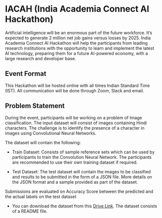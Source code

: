 # IACAH (India Academia Connect AI Hackathon)

Artificial intelligence will be an enormous part of the future workforce. It’s expected to generate 2 million net job gains versus losses by 2025. India Academia Connect AI Hackathon will help the participants from leading research institutions with the opportunity to learn and implement the latest AI technology, preparing them for a future AI-powered economy, with a large research and developer base.

## Event Format

This Hackathon will be hosted online with all times Indian Standard Time (IST). All communication will be done through Zoom, Slack and email.

## Problem Statement

During the event, participants will be working on a problem of Image classification. The input dataset will consist of images containing Hindi characters. The challenge is to identify the presence of a character in images using Convolutional Neural Networks.

The dataset will contain the following:

- Train Dataset: Consists of sample reference sets which can be used by participants to train the Convolution Neural Network. The participants are recommended to use their own training dataset if required.

- Test Dataset: The test dataset will contain the images to be classified and results to be submitted in the form of a JSON file. More details on the JSON format and a sample provided as part of the dataset.

Submissions are evaluated on Accuracy Score between the predicted and the actual labels on the test dataset

- You can download the dataset from this [Drive Link](https://drive.google.com/drive/folders/1O8TT0s4zMyiI6zR-biVRoiLiAUy-W1H0?usp=sharing). The dataset consists of a README file.
